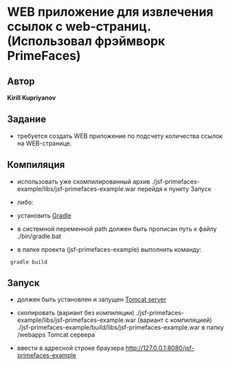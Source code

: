 # WEB приложение для извлечения ссылок с web-страниц. (Использовал фрэймворк PrimeFaces)

## Автор

**Kirill Kupriyanov**

## Задание

* требуется создать WEB приложение по подсчету количества ссылок на WEB-странице.

## Компиляция

* использовать уже скомпилированный архив ./jsf-primefaces-example/libs/jsf-primefaces-example.war перейдя к пункту Запуск

* либо:

* установить [Gradle](https://gradle.org/install/)

* в системной переменной path должен быть прописан путь к файлу ./bin/gradle.bat

* в папке проекта (jsf-primefaces-example) выполнить команду:
```
 gradle build
```

## Запуск

* должен быть установлен и запущен [Tomcat server](https://tomcat.apache.org/)

* скопировать (вариант без компиляции) ./jsf-primefaces-example/libs/jsf-primefaces-example.war (вариант с компиляцией) ./jsf-primefaces-example/build/libs/jsf-primefaces-example.war в папку /webapps Tomcat сервера

* ввести в адресной строке браузера http://127.0.0.1:8080/jsf-primefaces-example

